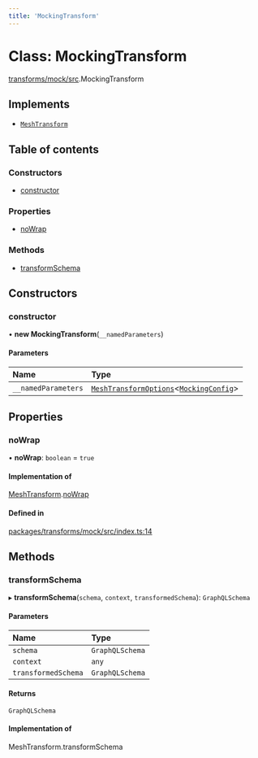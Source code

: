 ```yaml
---
title: 'MockingTransform'
---
```


# Class: MockingTransform

[transforms/mock/src](../modules/transforms_mock_src).MockingTransform

## Implements

- [`MeshTransform`](/docs/api/interfaces/types_src.MeshTransform)

## Table of contents

### Constructors

- [constructor](transforms_mock_src.MockingTransform#constructor)

### Properties

- [noWrap](transforms_mock_src.MockingTransform#nowrap)

### Methods

- [transformSchema](transforms_mock_src.MockingTransform#transformschema)

## Constructors

### constructor

• **new MockingTransform**(`__namedParameters`)

#### Parameters

| Name | Type |
| :------ | :------ |
| `__namedParameters` | [`MeshTransformOptions`](/docs/api/interfaces/types_src.MeshTransformOptions)\<[`MockingConfig`](/docs/api/interfaces/types_src.YamlConfig.MockingConfig)> |

## Properties

### noWrap

• **noWrap**: `boolean` = `true`

#### Implementation of

[MeshTransform](/docs/api/interfaces/types_src.MeshTransform).[noWrap](/docs/api/interfaces/types_src.MeshTransform#nowrap)

#### Defined in

[packages/transforms/mock/src/index.ts:14](https://github.com/Urigo/graphql-mesh/blob/master/packages/transforms/mock/src/index.ts#L14)

## Methods

### transformSchema

▸ **transformSchema**(`schema`, `context`, `transformedSchema`): `GraphQLSchema`

#### Parameters

| Name | Type |
| :------ | :------ |
| `schema` | `GraphQLSchema` |
| `context` | `any` |
| `transformedSchema` | `GraphQLSchema` |

#### Returns

`GraphQLSchema`

#### Implementation of

MeshTransform.transformSchema
